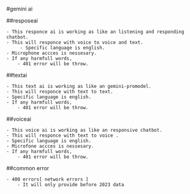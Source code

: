 #gemini ai

##resposeai

    - This responce ai is working as like an listening and responding chatbot.
    - This will responce with voice to voice and text.
         - Specific language is english.
    - Microphone accces is nessesary.
    - If any harmfull words,
        - 401 error will be throw.

##textai

    - This text ai is working as like an gemini-promodel.
    - This will responce with text to text.
    - Specific language is english.
    - If any harmfull words,
        - 401 error will be throw.

##voiceai

    - This voice ai is working as like an responsive chatbot.
    - This will responce with text to voice .
    - Specific language is english.
    - Microfone accces is nessesary.
    - If any harmfull words,
        - 401 error will be throw.

##common error

    - 400 errors[ network errors ]
        - It will only provide before 2023 data
